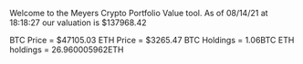 Welcome to the Meyers Crypto Portfolio Value tool. 
As of 08/14/21 at 18:18:27 our valuation is $137968.42 

BTC Price = $47105.03
 ETH Price = $3265.47
BTC Holdings = 1.06BTC
 ETH holdings = 26.960005962ETH 
